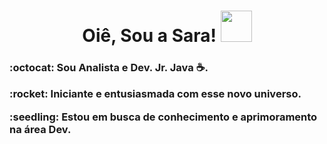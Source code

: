 **<h1 align="center"> Oiê, Sou a Sara! <img src="https://raw.githubusercontent.com/jakeliny/jakeliny/master/images/cat-gif.gif" width="50"></h1>**
<h3><p>:octocat: Sou Analista e Dev. Jr. Java ☕.</p>
  <p>:rocket: Iniciante e entusiasmada com esse novo universo.</p>
  <p>:seedling: Estou em busca de conhecimento e aprimoramento na área Dev.</p></h3>


<!---
Sa-G0S/Sa-G0S is a ✨ special ✨ repository because its `README.md` (this file) appears on your GitHub profile.
You can click the Preview link to take a look at your changes.
--->
